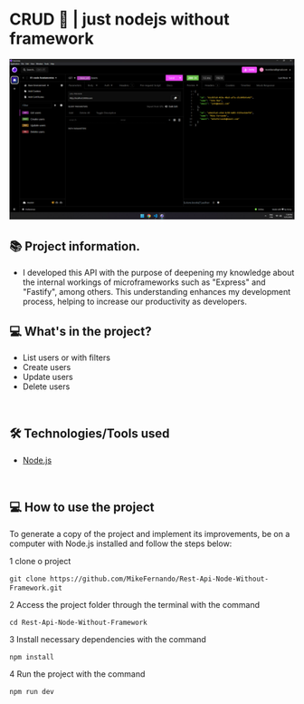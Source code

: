# CRUD 💚 | just nodejs without framework

<p align="left">
    <p align="left" >
        <img    
            alt="teams" 
            src="./1.png" 
        />
        </a>
    </p>
</p>

## 📚 Project information.

- I developed this API with the purpose of deepening my knowledge about the internal workings of microframeworks such as "Express" and "Fastify", among others. This understanding enhances my development process, helping to increase our productivity as developers.
&nbsp;

## 💻 What's in the project?

- List users or with filters
- Create users 
- Update users
- Delete users

&nbsp;

## 🛠️ Technologies/Tools used
- [Node.js](https://nodejs.org/en)

&nbsp;

## 💻 How to use the project

To generate a copy of the project and implement its improvements, be on a computer with Node.js installed and follow the steps below:

1 clone o project

```
git clone https://github.com/MikeFernando/Rest-Api-Node-Without-Framework.git
```

2 Access the project folder through the terminal with the command

```
cd Rest-Api-Node-Without-Framework
```

3 Install necessary dependencies with the command

```
npm install
```

4 Run the project with the command

```
npm run dev
```
